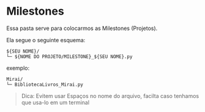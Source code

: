 # Milestones

Essa pasta serve para colocarmos as Milestones (Projetos).

Ela segue o seguinte esquema:

```
${SEU NOME}/
└─ ${NOME DO PROJETO/MILESTONE}_${SEU NOME}.py
```

exemplo:

```
Mirai/
└─ BibliotecaLivros_Mirai.py
```

> Dica: Evitem usar Espaços no nome do arquivo, facilta caso tenhamos que usa-lo em um terminal
